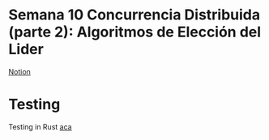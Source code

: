 # Semana 10 Concurrencia Distribuida (parte 2): Algoritmos de Elección del Lider

[Notion](https://mis-notas.notion.site/Semana-10-f173fe185b754ad0aa8e16ff02f897c8?pvs=4)

# Testing

Testing in Rust [aca](./z-testing/)
